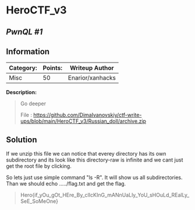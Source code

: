 # __HeroCTF_v3__ 
## _PwnQL #1_

## Information

**Category:** | **Points:** | **Writeup Author**
--- | --- | ---
Misc | 50 | Enarior/xanhacks

**Description:** 

> Go deeper 
>
>File : https://github.com/DimaIvanovskiy/ctf-write-ups/blob/main/HeroCTF_v3/Russian_doll/archive.zip


## Solution
If we unzip this file we can notice that everey directory has its own subdirectory and its look like this directory-raw is infinite and we cant just get the root file by clicking.

So lets just use simple command "ls -R". It will show us all subdirectories. Than we should echo ...../flag.txt and get the flag.


> Hero{if_yOu_gOt_HEre_By_clIcKInG_mANnUaLly_YoU_sHOuLd_REalLy_SeE_SoMeOne}
